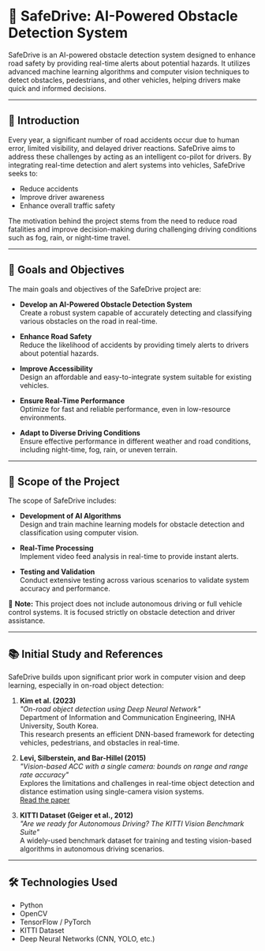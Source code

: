 # 🚗 SafeDrive: AI-Powered Obstacle Detection System

SafeDrive is an AI-powered obstacle detection system designed to enhance road safety by providing real-time alerts about potential hazards. It utilizes advanced machine learning algorithms and computer vision techniques to detect obstacles, pedestrians, and other vehicles, helping drivers make quick and informed decisions.

---

## 📌 Introduction

Every year, a significant number of road accidents occur due to human error, limited visibility, and delayed driver reactions. SafeDrive aims to address these challenges by acting as an intelligent co-pilot for drivers. By integrating real-time detection and alert systems into vehicles, SafeDrive seeks to:

- Reduce accidents
- Improve driver awareness
- Enhance overall traffic safety

The motivation behind the project stems from the need to reduce road fatalities and improve decision-making during challenging driving conditions such as fog, rain, or night-time travel.

---

## 🎯 Goals and Objectives

The main goals and objectives of the SafeDrive project are:

- **Develop an AI-Powered Obstacle Detection System**  
  Create a robust system capable of accurately detecting and classifying various obstacles on the road in real-time.

- **Enhance Road Safety**  
  Reduce the likelihood of accidents by providing timely alerts to drivers about potential hazards.

- **Improve Accessibility**  
  Design an affordable and easy-to-integrate system suitable for existing vehicles.

- **Ensure Real-Time Performance**  
  Optimize for fast and reliable performance, even in low-resource environments.

- **Adapt to Diverse Driving Conditions**  
  Ensure effective performance in different weather and road conditions, including night-time, fog, rain, or uneven terrain.

---

## 🧭 Scope of the Project

The scope of SafeDrive includes:

- **Development of AI Algorithms**  
  Design and train machine learning models for obstacle detection and classification using computer vision.

- **Real-Time Processing**  
  Implement video feed analysis in real-time to provide instant alerts.

- **Testing and Validation**  
  Conduct extensive testing across various scenarios to validate system accuracy and performance.

🚫 **Note:** This project does not include autonomous driving or full vehicle control systems. It is focused strictly on obstacle detection and driver assistance.

---

## 📚 Initial Study and References

SafeDrive builds upon significant prior work in computer vision and deep learning, especially in on-road object detection:

1. **Kim et al. (2023)**  
   _"On-road object detection using Deep Neural Network"_  
   Department of Information and Communication Engineering, INHA University, South Korea.  
   This research presents an efficient DNN-based framework for detecting vehicles, pedestrians, and obstacles in real-time.

2. **Levi, Silberstein, and Bar-Hillel (2015)**  
   _"Vision-based ACC with a single camera: bounds on range and range rate accuracy"_  
   Explores the limitations and challenges in real-time object detection and distance estimation using single-camera vision systems.  
   [Read the paper](https://www.cvlibs.net/projects/autonomous_vision_survey/literature/Levi2015BMVC.pdf)

3. **KITTI Dataset (Geiger et al., 2012)**  
   _"Are we ready for Autonomous Driving? The KITTI Vision Benchmark Suite"_  
   A widely-used benchmark dataset for training and testing vision-based algorithms in autonomous driving scenarios.

---

## 🛠️ Technologies Used

- Python
- OpenCV
- TensorFlow / PyTorch
- KITTI Dataset
- Deep Neural Networks (CNN, YOLO, etc.)


